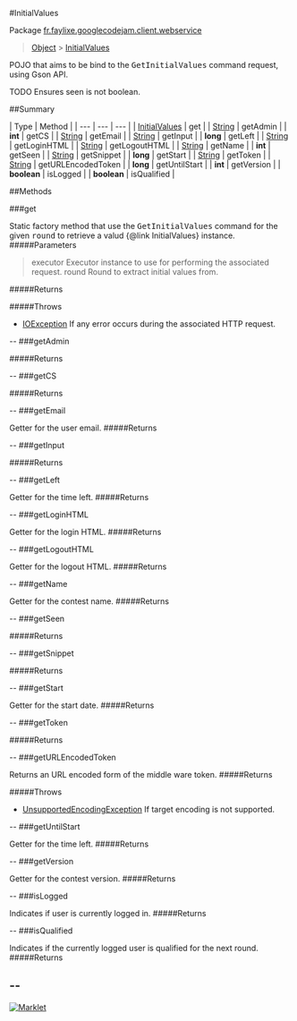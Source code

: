 #InitialValues

Package [fr.faylixe.googlecodejam.client.webservice](README.md)<br>
> [Object](../../../../java/lang/Object.md) > [InitialValues](InitialValues.md)

<p>POJO that aims to be bind to the <tt>GetInitialValues</tt>
 command request, using Gson API.</p>
 
 TODO Ensures seen is not boolean.

##Summary


| Type | Method |
| --- | --- | --- |
| [InitialValues](InitialValues.md) | get |
| [String](../../../../java/lang/String.md) | getAdmin |
| **int** | getCS |
| [String](../../../../java/lang/String.md) | getEmail |
| [String](../../../../java/lang/String.md) | getInput |
| **long** | getLeft |
| [String](../../../../java/lang/String.md) | getLoginHTML |
| [String](../../../../java/lang/String.md) | getLogoutHTML |
| [String](../../../../java/lang/String.md) | getName |
| **int** | getSeen |
| [String](../../../../java/lang/String.md) | getSnippet |
| **long** | getStart |
| [String](../../../../java/lang/String.md) | getToken |
| [String](../../../../java/lang/String.md) | getURLEncodedToken |
| **long** | getUntilStart |
| **int** | getVersion |
| **boolean** | isLogged |
| **boolean** | isQualified |

##Methods

###get


Static factory method that use the <tt>GetInitialValues</tt> command
 for the given <tt>round</tt> to retrieve a valud {@link InitialValues} instance.
#####Parameters


> executor Executor instance to use for performing the associated request.
> round Round to extract initial values from.

#####Returns


#####Throws

* [IOException](../../../../java/io/IOException.md) If any error occurs during the associated HTTP request.

--
###getAdmin



#####Returns



--
###getCS



#####Returns



--
###getEmail


Getter for the user email.
#####Returns



--
###getInput



#####Returns



--
###getLeft


Getter for the time left.
#####Returns



--
###getLoginHTML


Getter for the login HTML.
#####Returns



--
###getLogoutHTML


Getter for the logout HTML.
#####Returns



--
###getName


Getter for the contest name.
#####Returns



--
###getSeen



#####Returns



--
###getSnippet



#####Returns



--
###getStart


Getter for the start date.
#####Returns



--
###getToken



#####Returns



--
###getURLEncodedToken


Returns an URL encoded form of the middle ware token.
#####Returns


#####Throws

* [UnsupportedEncodingException](../../../../java/io/UnsupportedEncodingException.md) If target encoding is not supported.

--
###getUntilStart


Getter for the time left.
#####Returns



--
###getVersion


Getter for the contest version.
#####Returns



--
###isLogged


Indicates if user is currently logged in.
#####Returns



--
###isQualified


Indicates if the currently logged user
 is qualified for the next round.
#####Returns



--
---
[![Marklet](https://img.shields.io/badge/Generated%20by-Marklet-green.svg)](https://github.com/Faylixe/marklet)